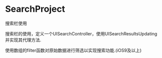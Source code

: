 # SearchProject
搜索栏使用

搜索栏的使用，定义一个UISearchController，使用UISearchResultsUpdating并实现其代理方法.

使用数组的filter函数对原始数据进行筛选以实现搜索功能.(iOS9及以上)

